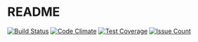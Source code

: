 # README
[![Build Status](https://travis-ci.org/ssplatt/rubyrpg.svg?branch=master)](https://travis-ci.org/ssplatt/rubyrpg)
[![Code Climate](https://codeclimate.com/github/ssplatt/rubyrpg/badges/gpa.svg)](https://codeclimate.com/github/ssplatt/rubyrpg)
[![Test Coverage](https://codeclimate.com/github/ssplatt/rubyrpg/badges/coverage.svg)](https://codeclimate.com/github/ssplatt/rubyrpg/coverage)
[![Issue Count](https://codeclimate.com/github/ssplatt/rubyrpg/badges/issue_count.svg)](https://codeclimate.com/github/ssplatt/rubyrpg)
